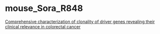 # mouse_Sora_R848
[Comprehensive characterization of clonality of driver genes revealing their clinical relevance in colorectal cancer](https://translational-medicine.biomedcentral.com/articles/10.1186/s12967-022-03529-x)
